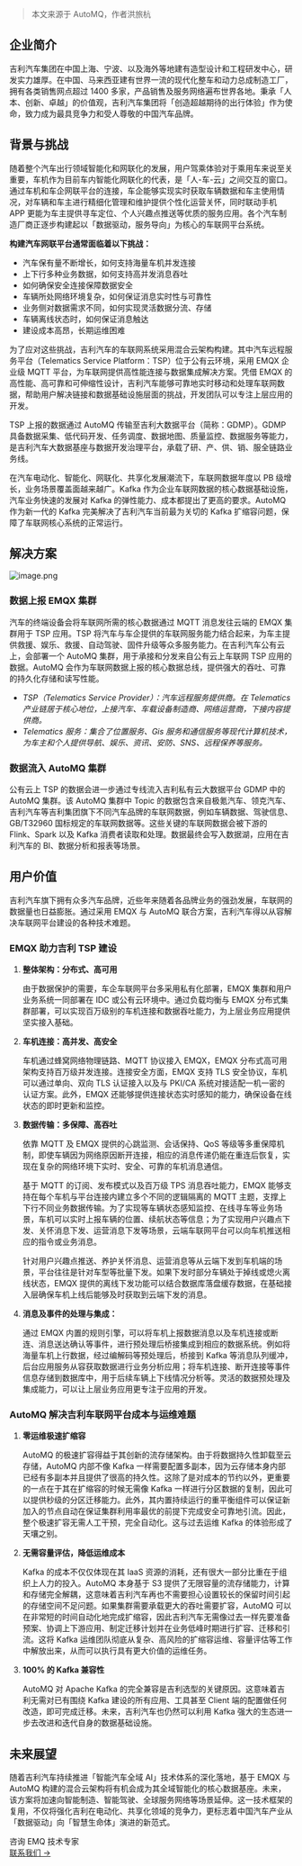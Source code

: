 > 本文来源于 AutoMQ，作者洪旅杭

## **企业简介**

吉利汽车集团在中国上海、宁波、以及海外等地建有造型设计和工程研发中心，研发实力雄厚。在中国、马来西亚建有世界一流的现代化整车和动力总成制造工厂，拥有各类销售网点超过 1400 多家，产品销售及服务网络遍布世界各地。秉承「人本、创新、卓越」的价值观，吉利汽车集团将「创造超越期待的出行体验」作为使命，致力成为最具竞争力和受人尊敬的中国汽车品牌。

## **背景与挑战**

随着整个汽车出行领域智能化和网联化的发展，用户驾乘体验对于乘用车来说至关重要，车机作为目前车内智能化网联化的代表，是「人-车-云」之间交互的窗口。通过车机和车企网联平台的连接，车企能够实现实时获取车辆数据和车主使用情况，对车辆和车主进行精细化管理和维护提供个性化运营关怀，同时联动手机 APP 更能为车主提供寻车定位、个人兴趣点推送等优质的服务应用。各个汽车制造厂商正逐步构建起以「数据驱动，服务导向」为核心的车联网平台系统。

**构建汽车网联平台通常面临着以下挑战：**

- 汽车保有量不断增长，如何支持海量车机并发连接
- 上下行多种业务数据，如何支持高并发消息吞吐
- 如何确保安全连接保障数据安全
- 车辆所处网络环境复杂，如何保证消息实时性与可靠性
- 业务侧对数据需求不同，如何实现灵活数据分流、存储
- 车辆离线状态时，如何保证消息触达
- 建设成本高昂，长期运维困难

为了应对这些挑战，吉利汽车的车联网系统采用混合云架构构建。其中汽车远程服务平台（Telematics Service Platform：TSP）位于公有云环境，采用 EMQX 企业级 MQTT 平台，为车联网提供高性能连接与数据集成解决方案。凭借 EMQX 的高性能、高可靠和可伸缩性设计，吉利汽车能够可靠地实时移动和处理车联网数据，帮助用户解决链接和数据基础设施层面的挑战，开发团队可以专注上层应用的开发。

TSP 上报的数据通过 AutoMQ 传输至吉利大数据平台（简称：GDMP）。GDMP 具备数据采集、低代码开发、任务调度、数据地图、质量监控、数据服务等能力，是吉利汽车大数据基座与数据开发治理平台，承载了研、产、供、销、服全链路业务线。

在汽车电动化、智能化、网联化、共享化发展潮流下，车联网数据年度以 PB 级增长，业务场景覆盖面越来越广。Kafka 作为企业车联网数据的核心数据基础设施，汽车业务快速的发展对 Kafka 的弹性能力、成本都提出了更高的要求。AutoMQ 作为新一代的 Kafka 完美解决了吉利汽车当前最为关切的 Kafka 扩缩容问题，保障了车联网核心系统的正常运行。

## **解决方案**

![image.png](https://assets.emqx.com/images/2021a93ec950379870bf4d8afd48772b.png)

### **数据上报 EMQX 集群**

汽车的终端设备会将车联网所需的核心数据通过 MQTT 消息发往云端的 EMQX 集群用于 TSP 应用。TSP 将汽车与车企提供的车联网服务能力结合起来，为车主提供救援、娱乐、救援、自动驾驶、固件升级等众多服务能力。在吉利汽车公有云上，会部署一个 AutoMQ 集群，用于承接和分发来自公有云上车联网 TSP 应用的数据。AutoMQ 会作为车联网数据上报的核心数据总线，提供强大的吞吐、可靠的持久化存储和读写性能。

- *TSP（Telematics Service Provider）：汽车远程服务提供商。在 Telematics 产业链居于核心地位，上接汽车、车载设备制造商、网络运营商，下接内容提供商。*
- *Telematics 服务：集合了位置服务、Gis 服务和通信服务等现代计算机技术，为车主和个人提供导航、娱乐、资讯、安防、SNS、远程保养等服务。* 

### 数据流入 AutoMQ 集群

公有云上 TSP 的数据会进一步通过专线流入吉利私有云大数据平台 GDMP 中的 AutoMQ 集群。该 AutoMQ 集群中 Topic 的数据包含来自极氪汽车、领克汽车、吉利汽车等吉利集团旗下不同汽车品牌的车联网数据，例如车辆数据、驾驶信息、GB/T32960 国标规定的车联网数据等。这些关键的车联网数据会被下游的 Flink、Spark 以及 Kafka 消费者读取和处理。数据最终会写入数据湖，应用在吉利汽车的 BI、数据分析和报表等场景。

## **用户价值**

吉利汽车旗下拥有众多汽车品牌，近些年来随着各品牌业务的强劲发展，车联网的数据量也日益膨胀。通过采用 EMQX 与 AutoMQ 联合方案，吉利汽车得以从容解决车联网平台建设的各种技术难题。

 ### EMQX 助力吉利 TSP 建设

1. **整体架构：分布式、高可用**

   由于数据保护的需要，车企车联网平台多采用私有化部署，EMQX 集群和用户业务系统一同部署在 IDC 或公有云环境中。通过负载均衡与 EMQX 分布式集群部署，可以实现百万级别的车机连接和数据吞吐能力，为上层业务应用提供坚实接入基础。

2. **车机连接：高并发、高安全**

   车机通过蜂窝网络物理链路、MQTT 协议接入 EMQX，EMQX 分布式高可用架构支持百万级并发连接。连接安全方面，EMQX 支持 TLS 安全协议，车机可以通过单向、双向 TLS 认证接入以及与 PKI/CA 系统对接适配一机一密的认证方案。此外，EMQX 还能够提供连接状态实时感知的能力，确保设备在线状态的即时更新和监控。

3. **数据传输：多保障、高吞吐**

   依靠 MQTT 及 EMQX 提供的心跳监测、会话保持、QoS 等级等多重保障机制，即使车辆因为网络原因断开连接，相应的消息传递仍能在重连后恢复，实现在复杂的网络环境下实时、安全、可靠的车机消息通信。

   基于 MQTT 的订阅、发布模式以及百万级 TPS 消息吞吐能力，EMQX 能够支持在每个车机与平台连接内建立多个不同的逻辑隔离的 MQTT 主题，支撑上下行不同业务数据传输。为了实现等车辆状态感知监控、在线寻车等业务场景，车机可以实时上报车辆的位置、续航状态等信息；为了实现用户兴趣点下发、关怀消息下发、运营消息下发等场景，云端车联网平台可以向车机推送相应的指令或业务消息。

   针对用户兴趣点推送、养护关怀消息、运营消息等从云端下发到车机端的场景，平台往往是针对车型等批量下发。如果下发时部分车辆处于掉线或熄火离线状态，EMQX 提供的离线下发功能可以结合数据库落盘缓存数据，在基础接入层确保车机上线后能够及时获取到云端下发的消息。

3. **消息及事件的处理与集成：**

   通过 EMQX 内置的规则引擎，可以将车机上报数据消息以及车机连接或断连、消息送达确认等事件，进行预处理后桥接集成到相应的数据系统。例如将海量车机上行数据，经过编解码等预处理后，桥接到 Kafka 等消息队列缓冲，后台应用服务从容获取数据进行业务分析应用；将车机连接、断开连接等事件信息存储到数据库中，用于后续车辆上下线情况分析等。灵活的数据预处理及集成能力，可以让上层业务应用更专注于应用的开发。

### AutoMQ 解决吉利车联网平台成本与运维难题

1. **零运维极速扩缩容**

   AutoMQ 的极速扩容得益于其创新的流存储架构。由于将数据持久性卸载至云存储，AutoMQ 内部不像 Kafka 一样需要配置多副本，因为云存储本身内部已经有多副本并且提供了很高的持久性。这除了是对成本的节约以外，更重要的一点在于其在扩缩容的时候无需像 Kafka 一样进行分区数据的复制，因此可以提供秒级的分区迁移能力。此外，其内置持续运行的重平衡组件可以保证新加入的节点自动在保证集群利用率最优的前提下完成安全可靠地引流。因此，整个极速扩容无需人工干预，完全自动化。这与过去运维 Kafka 的体验形成了天壤之别。

2. **无需容量评估，降低运维成本**

   Kafka 的成本不仅仅体现在其 IaaS 资源的消耗，还有很大一部分比重在于组织上人力的投入。AutoMQ 本身基于 S3 提供了无限容量的流存储能力，计算和存储完全解耦，这意味着吉利汽车再也不需要担心设置较长的保留时间引起的存储空间不足问题。如果集群需要承载更大的吞吐需要扩容，AutoMQ 可以在非常短的时间自动化地完成扩缩容，因此吉利汽车无需像过去一样先要准备预案、协调上下游应用、制定迁移计划并在业务低峰时期进行扩容、迁移和引流。这将 Kafka 运维团队彻底从复杂、高风险的扩缩容运维、容量评估等工作中解放出来，从而可以执行具有更大价值的运维任务。

3. **100% 的 Kafka 兼容性**

   AutoMQ 对 Apache Kafka 的完全兼容是吉利选型的关键原因。这意味着吉利无需对已有围绕 Kafka 建设的所有应用、工具甚至 Client 端的配置做任何改造，即可完成迁移。未来，吉利汽车也仍然可以利用 Kafka 强大的生态进一步去改进和迭代自身的数据基础设施。

## **未来展望**

随着吉利汽车持续推进「智能汽车全域 AI」技术体系的深化落地，基于 EMQX 与 AutoMQ 构建的混合云架构将有机会成为其全域智能化的核心数据基座。未来，该方案将加速向智能制造、智能驾驶、全球服务网络等场景延伸。这一技术框架的复用，不仅将强化吉利在电动化、共享化领域的竞争力，更标志着中国汽车产业从「数据驱动」向「智慧生命体」演进的新范式。



<section class="promotion">
    <div>
        咨询 EMQ 技术专家
    </div>
    <a href="https://www.emqx.com/zh/contact?product=solutions" class="button is-gradient">联系我们 →</a>
</section>
